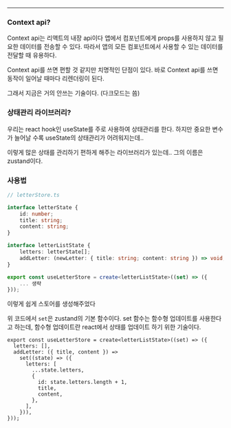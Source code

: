 
---

### Context api?

Context api는 리액트의 내장 api이다 
앱에서 컴포넌트에게 props를 사용하지 않고 필요한 데이터를 전송할 수 있다.
따라서 앱의 모든 컴포넌트에서 사용할 수 있는 데이터를 전달할 때 유용하다.

Context api를 쓰면 편할 것 같지만 치명적인 단점이 있다.
바로 Context api를 쓰면 동작이 일어날 때마다 리렌더링이 된다.

그래서 지금은 거의 안쓰는 기술이다.
(다크모드는 씀)


### 상태관리 라이브러리?

우리는 react hook인 useState를 주로 사용하여 상태관리를 한다.
하지만 중요한 변수가 늘어날 수록 useState의 상태관리가 어려워지는데..

이렇게 많은 상태를 관리하기 편하게 해주는 라이브러리가 있는데..
그의 이름은 zustand이다.

### 사용법

```ts
// letterStore.ts

interface letterState {
	id: number;
	title: string;
	content: string;
}

interface letterListState {
	letters: letterState[];
	addLetter: (newLetter: { title: string; content: string }) => void;
}

export const useLetterStore = create<letterListState>((set) => ({
	... 생략
}));
```

이렇게 쉽게 스토어를 생성해주었다

위 코드에서 `set`은 zustand의 기본 함수이다. 
set 함수는 함수형 업데이트를 사용한다고 하는데, 함수형 업데이트란 react에서 상태를 업데이트 하기 위한 기술이다.

```tsx
export const useLetterStore = create<letterListState>((set) => ({
  letters: [],
  addLetter: ({ title, content }) =>
    set((state) => ({
      letters: [
        ...state.letters,
        {
          id: state.letters.length + 1,
          title,
          content,
        },
      ],
    })),
}));
```

